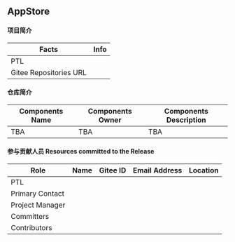 ## AppStore

#### 项目简介

| **Facts**                   | **Info** |
| --------------------------- | -------- |
| PTL                         |          |
| Gitee Repositories URL |          |

#### 仓库简介

| **Components Name** | **Components Owner** | **Components Description** |
| ------------------- | ------------------------------ | ------------------ |
|         TBA            |         TBA                       |          TBA          |

#### 参与贡献人员 Resources committed to the Release

| **Role**        | **Name** | **Gitee ID** | **Email Address** | **Location** |
| --------------- | -------- | ------------ | ----------------- | ------------ |
| PTL             |          |              |                   |              |
| Primary Contact |          |              |                   |              |
| Project Manager |          |              |                   |              |
| Committers      |          |              |                   |              |
| Contributors    |          |              |                   |              |